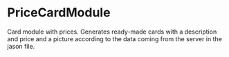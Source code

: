 # PriceCardModule
 Card module with prices. Generates ready-made cards with a description and price and a picture according to the data coming from the server in the jason file.
